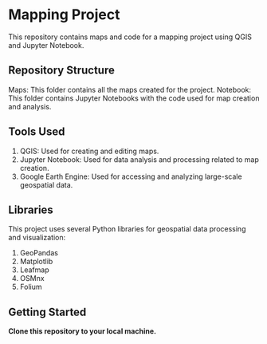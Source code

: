 # Mapping Project
This repository contains maps and code for a mapping project using QGIS and Jupyter Notebook.

## Repository Structure

Maps: This folder contains all the maps created for the project.
Notebook: This folder contains Jupyter Notebooks with the code used for map creation and analysis.

## Tools Used

1. QGIS: Used for creating and editing maps.
2. Jupyter Notebook: Used for data analysis and processing related to map creation.
3. Google Earth Engine: Used for accessing and analyzing large-scale geospatial data.

## Libraries
This project uses several Python libraries for geospatial data processing and visualization:

1. GeoPandas
2. Matplotlib
3. Leafmap
4. OSMnx
5. Folium

## Getting Started

**Clone this repository to your local machine.**
